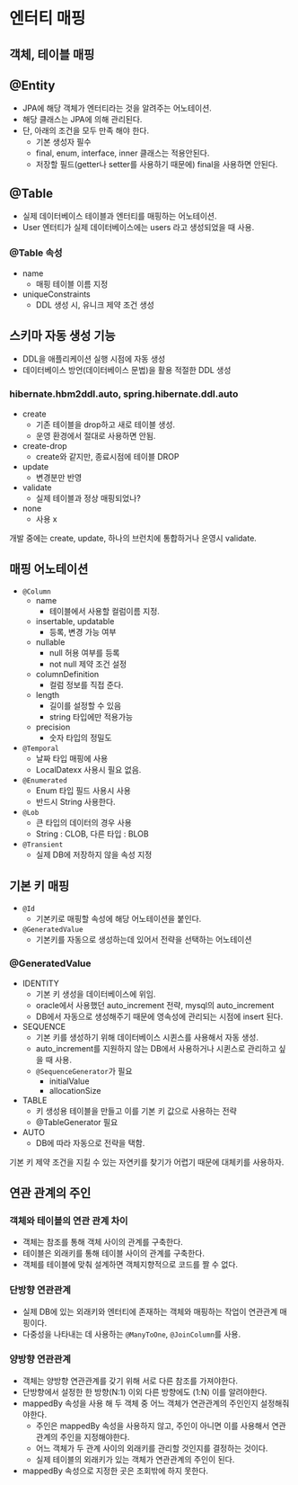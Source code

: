 엔터티 매핑
== 
## 객체, 테이블 매핑
## @Entity
- JPA에 해당 객체가 엔터티라는 것을 알려주는 어노테이션.
- 해당 클래스는 JPA에 의해 관리된다.
- 단, 아래의 조건을 모두 만족 해야 한다.
  - 기본 생성자 필수
  - final, enum, interface, inner 클래스는 적용안된다.
  - 저장할 필드(getter나 setter를 사용하기 때문에) final을 사용하면 안된다.
## @Table
- 실제 데이터베이스 테이블과 엔터티를 매핑하는 어노테이션.
- User 엔터티가 실제 데이터베이스에는 users 라고 생성되었을 때 사용.
### @Table 속성
  - name
    - 매핑 테이블 이름 지정
  - uniqueConstraints
    - DDL 생성 시, 유니크 제약 조건 생성

## 스키마 자동 생성 기능
- DDL을 애플리케이션 실행 시점에 자동 생성
- 데이터베이스 방언(데이터베이스 문법)을 활용 적절한 DDL 생성

### hibernate.hbm2ddl.auto, spring.hibernate.ddl.auto
- create
  - 기존 테이블을 drop하고 새로 테이블 생성.
  - 운영 환경에서 절대로 사용하면 안됨.
- create-drop
  - create와 같지만, 종료시점에 테이블 DROP
- update
  - 변경분만 반영
- validate
  - 실제 테이블과 정상 매핑되었나?
- none
  - 사용 x

개발 중에는 create, update, 하나의 브런치에 통합하거나 운영시 validate.

## 매핑 어노테이션
- `@Column`
  - name
    - 테이블에서 사용할 컬럼이름 지정.
  - insertable, updatable
    - 등록, 변경 가능 여부
  - nullable
    - null 허용 여부를 등록
    - not null 제약 조건 설정
  - columnDefinition
    - 컬럼 정보를 직접 준다.
  - length
    - 길이를 설정할 수 있음
    - string 타입에만 적용가능
  - precision
    - 숫자 타입의 정밀도
- `@Temporal`
  - 날짜 타입 매핑에 사용
  - LocalDatexx 사용시 필요 없음.
- `@Enumerated`
  - Enum 타입 필드 사용시 사용
  - 반드시 String 사용한다.
- `@Lob`
  - 큰 타입의 데이터의 경우 사용
  - String : CLOB, 다른 타입 : BLOB
- `@Transient`
  - 실제 DB에 저장하지 않을 속성 지정

## 기본 키 매핑
- `@Id`
  - 기본키로 매핑할 속성에 해당 어노테이션을 붙인다.
- `@GeneratedValue`
  - 기본키를 자동으로 생성하는데 있어서 전략을 선택하는 어노테이션

### @GeneratedValue
- IDENTITY
  - 기본 키 생성을 데이터베이스에 위임.
  - oracle에서 사용했던 auto_increment 전략, mysql의 auto_increment
  - DB에서 자동으로 생성해주기 때문에 영속성에 관리되는 시점에 insert 된다.
- SEQUENCE
  - 기본 키를 생성하기 위해 데이터베이스 시퀸스를 사용해서 자동 생성.
  - auto_increment를 지원하지 않는 DB에서 사용하거나 시퀸스로 관리하고 싶을 때 사용.
  - `@SequenceGenerator`가 필요
    - initialValue
    - allocationSize
- TABLE
  - 키 생성용 테이블을 만들고 이를 기본 키 값으로 사용하는 전략
  - @TableGenerator 필요
- AUTO
  - DB에 따라 자동으로 전략을 택함.

기본 키 제약 조건을 지킬 수 있는 자연키를 찾기가 어렵기 때문에 대체키를 사용하자.

## 연관 관계의 주인

### 객체와 테이블의 연관 관계 차이
- 객체는 참조를 통해 객체 사이의 관계를 구축한다. 
- 테이블은 외래키를 통해 테이블 사이의 관계를 구축한다.
- 객체를 테이블에 맞춰 설계하면 객체지향적으로 코드를 짤 수 없다.

### 단방향 연관관계
- 실제 DB에 있는 외래키와 엔터티에 존재하는 객체와 매핑하는 작업이 연관관계 매핑이다.
- 다중성을 나타내는 데 사용하는 `@ManyToOne`, `@JoinColumn`를 사용.


### 양방향 연관관계
- 객체는 양방향 연관관계를 갖기 위해 서로 다른 참조를 가져야한다.
- 단방향에서 설정한 한 방향(N:1) 이외 다른 방향에도 (1:N) 이를 알려야한다.
- mappedBy 속성을 사용 해 두 객체 중 어느 객체가 연관관계의 주인인지 설정해줘야한다.
  - 주인은 mappedBy 속성을 사용하지 않고, 주인이 아니면 이를 사용해서 연관관계의 주인을 지정해야한다.
  - 어느 객체가 두 관계 사이의 외래키를 관리할 것인지를 결정하는 것이다.
  - 실제 테이블의 외래키가 있는 객체가 연관관계의 주인이 된다.
- mappedBy 속성으로 지정한 곳은 조회밖에 하지 못한다.

